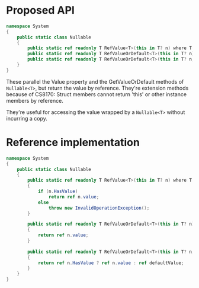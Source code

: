 # Proposed API
```csharp
namespace System
{
    public static class Nullable
    {
        public static ref readonly T RefValue<T>(this in T? n) where T : struct;
        public static ref readonly T RefValueOrDefault<T>(this in T? n) where T : struct;
        public static ref readonly T RefValueOrDefault<T>(this in T? n, in T defaultValue) where T : struct;
    }
}
```

These parallel the Value property and the GetValueOrDefault methods of `Nullable<T>`, but return the value by reference. They're extension methods because of CS8170: Struct members cannot return 'this' or other instance members by reference.

They're useful for accessing the value wrapped by a `Nullable<T>` without incurring a copy.


# Reference implementation
```csharp
namespace System
{
    public static class Nullable
    {
        public static ref readonly T RefValue<T>(this in T? n) where T : struct
        {
            if (n.HasValue)
                return ref n.value;
            else
                throw new InvalidOperationException();
        }

        public static ref readonly T RefValueOrDefault<T>(this in T? n) where T : struct
        {
            return ref n.value;
        }
       
        public static ref readonly T RefValueOrDefault<T>(this in T? n, in T defaultValue) where T : struct
        {
            return ref n.HasValue ? ref n.value : ref defaultValue;
        }
    }
}
```
